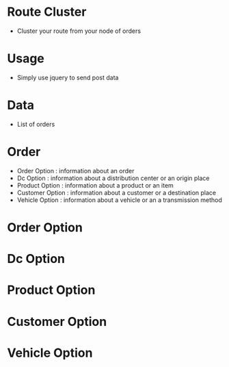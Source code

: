 # Route Cluster
* Cluster your route from your node of orders

# Usage
* Simply use jquery to send post data

# Data
* List of orders

# Order
* Order Option : information about an order
* Dc Option :  information about a distribution center or an origin place
* Product Option : information about a product or an item
* Customer Option : information about a customer or a destination place
* Vehicle Option : information about a vehicle or an a transmission method

# Order Option

# Dc Option

# Product Option

# Customer Option

# Vehicle Option
